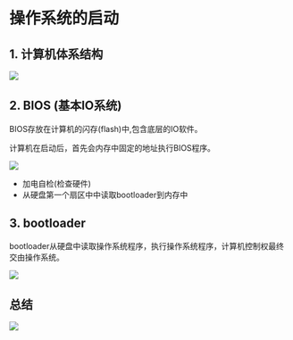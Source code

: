 # 操作系统的启动

## 1. 计算机体系结构

![](https://pic.existorlive.cn/%E6%88%AA%E5%B1%8F2020-10-10%20%E4%B8%8A%E5%8D%886.05.13.png)


## 2. BIOS (基本IO系统)

BIOS存放在计算机的闪存(flash)中,包含底层的IO软件。

计算机在启动后，首先会内存中固定的地址执行BIOS程序。

![](https://pic.existorlive.cn/%E6%88%AA%E5%B1%8F2020-10-10%20%E4%B8%8A%E5%8D%886.19.44.png)


- 加电自检(检查硬件)
- 从硬盘第一个扇区中中读取bootloader到内存中

## 3. bootloader

bootloader从硬盘中读取操作系统程序，执行操作系统程序，计算机控制权最终交由操作系统。

![](https://pic.existorlive.cn/%E6%88%AA%E5%B1%8F2020-10-10%20%E4%B8%8A%E5%8D%886.26.49.png)

## 总结

![](https://pic.existorlive.cn/%E6%88%AA%E5%B1%8F2020-10-10%20%E4%B8%8A%E5%8D%886.28.12.png)